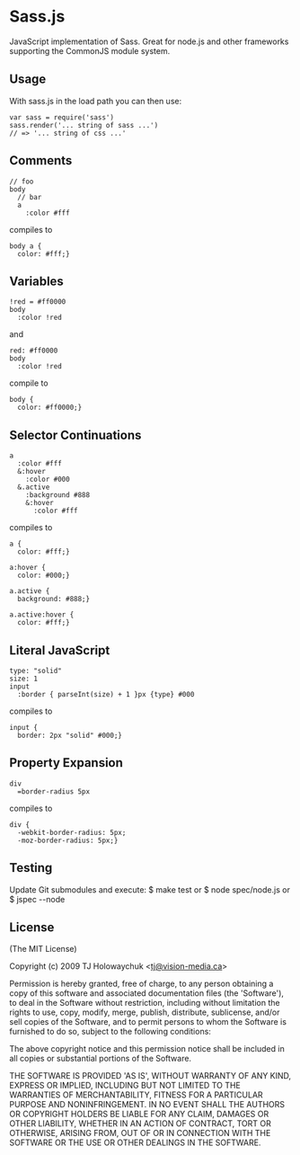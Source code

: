 
# Sass.js

  JavaScript implementation of Sass. Great for node.js and other
  frameworks supporting the CommonJS module system.
  
## Usage

With sass.js in the load path you can then use:

    var sass = require('sass')
    sass.render('... string of sass ...')
    // => '... string of css ...'
    
## Comments

    // foo
    body
      // bar
      a
        :color #fff
        
compiles to

    body a {
      color: #fff;}
      
## Variables

    !red = #ff0000
    body
      :color !red
     
and

    red: #ff0000
    body
      :color !red

compile to

    body {
      color: #ff0000;}

## Selector Continuations

    a
      :color #fff
      &:hover
        :color #000
      &.active
        :background #888
        &:hover
          :color #fff
          
compiles to

    a {
      color: #fff;}

    a:hover {
      color: #000;}

    a.active {
      background: #888;}

    a.active:hover {
      color: #fff;}
      
## Literal JavaScript

    type: "solid"
    size: 1
    input
      :border { parseInt(size) + 1 }px {type} #000
      
compiles to

    input {
      border: 2px "solid" #000;}
      
## Property Expansion

    div
      =border-radius 5px
      
compiles to

    div {
      -webkit-border-radius: 5px;
      -moz-border-radius: 5px;}
    
## Testing

Update Git submodules and execute:
    $ make test
or
    $ node spec/node.js
or
    $ jspec --node
  
## License 

(The MIT License)

Copyright (c) 2009 TJ Holowaychuk &lt;tj@vision-media.ca&gt;

Permission is hereby granted, free of charge, to any person obtaining
a copy of this software and associated documentation files (the
'Software'), to deal in the Software without restriction, including
without limitation the rights to use, copy, modify, merge, publish,
distribute, sublicense, and/or sell copies of the Software, and to
permit persons to whom the Software is furnished to do so, subject to
the following conditions:

The above copyright notice and this permission notice shall be
included in all copies or substantial portions of the Software.

THE SOFTWARE IS PROVIDED 'AS IS', WITHOUT WARRANTY OF ANY KIND,
EXPRESS OR IMPLIED, INCLUDING BUT NOT LIMITED TO THE WARRANTIES OF
MERCHANTABILITY, FITNESS FOR A PARTICULAR PURPOSE AND NONINFRINGEMENT.
IN NO EVENT SHALL THE AUTHORS OR COPYRIGHT HOLDERS BE LIABLE FOR ANY
CLAIM, DAMAGES OR OTHER LIABILITY, WHETHER IN AN ACTION OF CONTRACT,
TORT OR OTHERWISE, ARISING FROM, OUT OF OR IN CONNECTION WITH THE
SOFTWARE OR THE USE OR OTHER DEALINGS IN THE SOFTWARE.